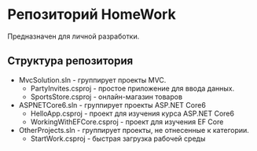 # Репозиторий HomeWork
Предназначен для личной разработки.

## Структура репозитория
  * MvcSolution.sln - группирует проекты MVC.
    * PartyInvites.csproj - простое приложение для ввода данных.
    * SportsStore.csproj - онлайн-магазин товаров
  * ASPNETCore6.sln - группирует проекты ASP.NET Core6
    * HelloApp.csproj - проект для изучения курса ASP.NET Core6
    * WorkingWithEFCore.csproj - проект для изучения EF Core
  * OtherProjects.sln - группирует проекты, не отнесенные к категории.
    * StartWork.csproj - быстрая загрузка рабочей среды
    
